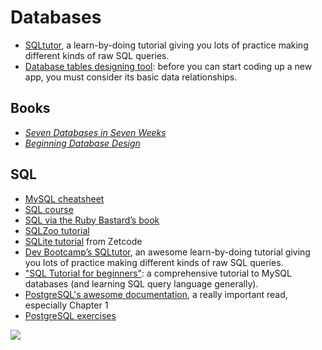 # Databases

* [SQLtutor](https://github.com/audibleblink/sql-trainer), a learn-by-doing tutorial giving you lots of practice making different kinds of raw SQL queries.
* [Database tables designing tool](https://github.com/ondras/wwwsqldesigner): before you can start coding up a new app, you must consider its basic data relationships.

## Books

* *[Seven Databases in Seven Weeks](https://pragprog.com/book/rwdata/seven-databases-in-seven-weeks)*
* *[Beginning Database Design](https://www.amazon.com/Beginning-Database-Design-Novice-Professional/dp/1590597699)*

## SQL

* [MySQL cheatsheet](https://overapi.com/mysql)
* [SQL course](http://www.sqlcourse.com/)
* [SQL via the Ruby Bastard’s book](http://ruby.bastardsbook.com/chapters/sql/)
* [SQLZoo tutorial](https://sqlzoo.net/wiki/SQL_Tutorial)
* [SQLite tutorial](http://zetcode.com/db/sqlite/) from Zetcode
* [Dev Bootcamp’s SQLtutor](https://github.com/audibleblink/sql-trainer), an awesome learn-by-doing tutorial giving you lots of practice making different kinds of raw SQL queries.
* ["SQL Tutorial for beginners"](https://www.guru99.com/sql.html): a comprehensive tutorial to MySQL databases (and learning SQL query language generally).
* [PostgreSQL's awesome documentation](https://www.postgresql.org/docs/9.6/static/index.html), a really important read, especially Chapter 1
* [PostgreSQL exercises](https://pgexercises.com/)

<img src="https://i.imgur.com/v23nUwQ.png">
